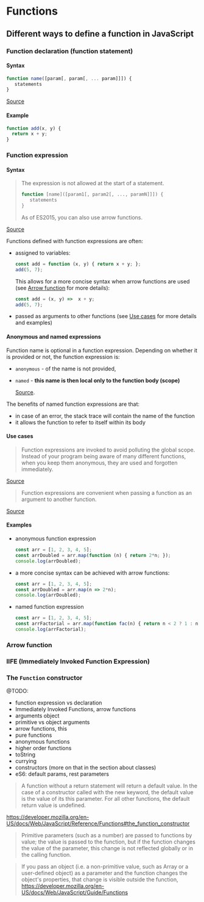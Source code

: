 # Functions

## Different ways to define a function in JavaScript

### Function declaration (function statement)
#### Syntax
```javascript
function name([param[, param[, ... param]]]) {
   statements
}
```
[Source](https://developer.mozilla.org/en-US/docs/Web/JavaScript/Reference/Statements/function)
#### Example
```javascript
function add(x, y) {
  return x + y;
}
```

### Function expression
#### Syntax
> The expression is not allowed at the start of a statement.
> ```javascript
> function [name]([param1[, param2[, ..., paramN]]]) {
>    statements
> }
> ```
> As of ES2015, you can also use arrow functions.

[Source](https://developer.mozilla.org/en-US/docs/Web/JavaScript/Reference/Operators/function)

Functions defined with function expressions are often:
- assigned to variables:
  ```javascript
  const add = function (x, y) { return x + y; };
  add(5, 7);
  ```
  This allows for a more concise syntax when arrow functions are used (see [Arrow function](#arrow-function) for more details):
  ```javascript
  const add = (x, y) =>  x + y;
  add(5, 7);
  ```
- passed as arguments to other functions (see [Use cases](####use-cases) for more details and examples) 

#### Anonymous and named expressions
Function name is optional in a function expression. Depending on whether it is provided or not, the function expression is:
- `anonymous` - of the name is not provided,
- `named` - **this name is then local only to the function body (scope)**

  [Source](https://developer.mozilla.org/en-US/docs/Web/JavaScript/Reference/Operators/function).

The benefits of named function expressions are that:
- in case of an error, the stack trace will contain the name of the function
- it allows the function to refer to itself within its body

#### Use cases
> Function expressions are invoked to avoid polluting the global scope. Instead of your program being aware of many different functions, when you keep them anonymous, they are used and forgotten immediately.

[Source](https://www.freecodecamp.org/news/when-to-use-a-function-declarations-vs-a-function-expression-70f15152a0a0)

> Function expressions are convenient when passing a function as an argument to another function.

[Source](https://developer.mozilla.org/en-US/docs/Web/JavaScript/Guide/Functions)

#### Examples
- anonymous function expression
  ```javascript
  const arr = [1, 2, 3, 4, 5];
  const arrDoubled = arr.map(function (n) { return 2*n; });
  console.log(arrDoubled);
  ```
- a more concise syntax can be achieved with arrow functions: 
  ```javascript
  const arr = [1, 2, 3, 4, 5];
  const arrDoubled = arr.map(n => 2*n);
  console.log(arrDoubled);
  ```

- named function expression
  ```javascript
  const arr = [1, 2, 3, 4, 5];
  const arrFactorial = arr.map(function fac(n) { return n < 2 ? 1 : n * fac(n - 1); });
  console.log(arrFactorial);
  ```


### Arrow function

### IIFE (Immediately Invoked Function Expression)

### The `Function` constructor

@TODO:
- function expression vs declaration
- Immediately Invoked Functions, arrow functions
- arguments object
- primitive vs object arguments
- arrow functions, this
- pure functions
- anonymous functions
- higher order functions
- toString
- currying
- constructors (more on that in the section about classes)
- eS6: default params, rest parameters

> A function without a return statement will return a default value. In the case of a constructor called with the new keyword, the default value is the value of its this parameter. For all other functions, the default return value is undefined.

https://developer.mozilla.org/en-US/docs/Web/JavaScript/Reference/Functions#the_function_constructor

> Primitive parameters (such as a number) are passed to functions by value; the value is passed to the function, but if the function changes the value of the parameter, this change is not reflected globally or in the calling function.

> If you pass an object (i.e. a non-primitive value, such as Array or a user-defined object) as a parameter and the function changes the object's properties, that change is visible outside the function,
https://developer.mozilla.org/en-US/docs/Web/JavaScript/Guide/Functions


